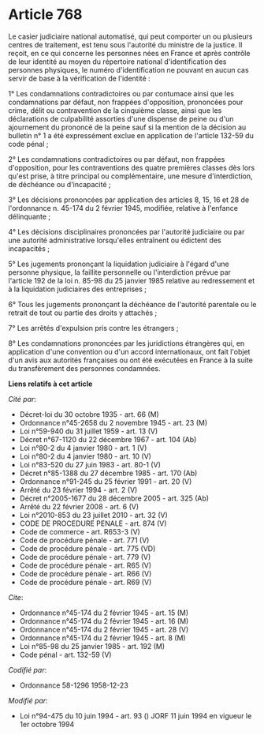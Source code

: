 # Article 768

Le casier judiciaire national automatisé, qui peut comporter un ou plusieurs centres de traitement, est tenu sous l'autorité
du ministre de la justice. Il reçoit, en ce qui concerne les personnes nées en France et après contrôle de leur identité au
moyen du répertoire national d'identification des personnes physiques, le numéro d'identification ne pouvant en aucun cas
servir de base à la vérification de l'identité :

1° Les condamnations contradictoires ou par contumace ainsi que les condamnations par défaut, non frappées d'opposition,
prononcées pour crime, délit ou contravention de la cinquième classe, ainsi que les déclarations de culpabilité assorties
d'une dispense de peine ou d'un ajournement du prononcé de la peine sauf si la mention de la décision au bulletin n° 1 a été
expressément exclue en application de l'article 132-59 du code pénal ;

2° Les condamnations contradictoires ou par défaut, non frappées d'opposition, pour les contraventions des quatre premières
classes dès lors qu'est prise, à titre principal ou complémentaire, une mesure d'interdiction, de déchéance ou d'incapacité ;

3° Les décisions prononcées par application des articles 8, 15, 16 et 28 de l'ordonnance n. 45-174 du 2 février 1945,
modifiée, relative à l'enfance délinquante ;

4° Les décisions disciplinaires prononcées par l'autorité judiciaire ou par une autorité administrative lorsqu'elles
entraînent ou édictent des incapacités ;

5° Les jugements prononçant la liquidation judiciaire à l'égard d'une personne physique, la faillite personnelle ou
l'interdiction prévue par l'article 192 de la loi n. 85-98 du 25 janvier 1985 relative au redressement et à la liquidation
judiciaires des entreprises ;

6° Tous les jugements prononçant la déchéance de l'autorité parentale ou le retrait de tout ou partie des droits y attachés ;

7° Les arrêtés d'expulsion pris contre les étrangers ;

8° Les condamnations prononcées par les juridictions étrangères qui, en application d'une convention ou d'un accord
internationaux, ont fait l'objet d'un avis aux autorités françaises ou ont été exécutées en France à la suite du
transfèrement des personnes condamnées.

**Liens relatifs à cet article**

_Cité par_:

  - Décret-loi du 30 octobre 1935 - art. 66 (M)
  - Ordonnance n°45-2658 du 2 novembre 1945 - art. 23 (M)
  - Loi n°59-940 du 31 juillet 1959 - art. 13 (V)
  - Décret n°67-1120 du 22 décembre 1967 - art. 104 (Ab)
  - Loi n°80-2 du 4 janvier 1980  - art. 1 (V)
  - Loi n°80-2 du 4 janvier 1980  - art. 10 (V)
  - Loi n°83-520 du 27 juin 1983 - art. 80-1 (V)
  - Décret n°85-1388 du 27 décembre 1985 - art. 170 (Ab)
  - Ordonnance n°91-245 du 25 février 1991 - art. 20 (V)
  - Arrêté du 23 février 1994 - art. 2 (V)
  - Décret n°2005-1677 du 28 décembre 2005 - art. 325 (Ab)
  - Arrêté du 22 février 2008 - art. 6 (V)
  - Loi n°2010-853 du 23 juillet 2010 - art. 32 (V)
  - CODE DE PROCEDURE PENALE - art. 874 (V)
  - Code de commerce - art. R653-3 (V)
  - Code de procédure pénale - art. 771 (V)
  - Code de procédure pénale - art. 775 (VD)
  - Code de procédure pénale - art. 779 (V)
  - Code de procédure pénale - art. R65 (V)
  - Code de procédure pénale - art. R66 (V)
  - Code de procédure pénale - art. R69 (V)

_Cite_:

  - Ordonnance n°45-174 du 2 février 1945 - art. 15 (M)
  - Ordonnance n°45-174 du 2 février 1945 - art. 16 (M)
  - Ordonnance n°45-174 du 2 février 1945 - art. 28 (V)
  - Ordonnance n°45-174 du 2 février 1945 - art. 8 (M)
  - Loi n°85-98 du 25 janvier 1985 - art. 192 (M)
  - Code pénal - art. 132-59 (V)

_Codifié par_:

  - Ordonnance 58-1296 1958-12-23

_Modifié par_:

  - Loi n°94-475 du 10 juin 1994 - art. 93 () JORF 11 juin 1994 en vigueur le 1er octobre 1994

